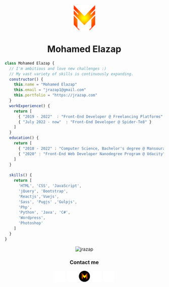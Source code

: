 <div align="center">
  <a href="https://jrazap.com/">
    <img src="./assets/logo.png" height="80px" width="80px">
  </a>
</div>
<div align="center">
  <h1>Mohamed Elazap</h1>
</div>

```javascript
class Mohamed Elazap {
  // I'm ambitious and love new challenges :)
  // My vast variety of skills is continuously expanding.
  constructor() {
    this.name = "Mohamed Elazap"
    this.email = "jrazap1@gmail.com"
    this.portfolio = "https://jrazap.com"
  }
  workExperience() {
    return [
      { "2019 - 2022"  : "Front-End Developer @ Freelancing Platforms" },
      { "July 2022 - now"  : "Front-End Developer @ Spider-Te8" }
    ]
  }
  education() {
    return [
      { "2018 - 2022" : "Computer Science, Bachelor's degree @ Mansoura University" },
      { "2020" : "Front-End Web Developer Nanodegree Program @ Udacity" }
    ]
  }

  skills() {
    return [
      'HTML', 'CSS', 'JavaScript',
      'jQuery', 'Bootstrap',
      'Reactjs','Vuejs',
      'Sass', 'Pugjs' ,'Gulpjs',
      'Php',
      'Python', 'Java', 'C#',
      'Wordpress',
      'Photoshop'
    ]
  }
}
```

<p align="center"><img  align="center" src="https://github-readme-stats.vercel.app/api?username=jrazap&show_icons=true&locale=en&theme=vision-friendly-dark" alt="jrazap" /></p>
<div align="center">
  <span align="center"><h3>Contact me</h3></span>
  <span><a href="https://www.fb.com/jrazap1"><img src="./assets/fb.png" alt="" height="35px" width="35px"></a></span>
  <span><a href="https://www.instagram.com/jrazap/"><img src="./assets/instagram.png" alt="" height="35px" width="35px"></a></span>
  <span><a href="https://jrazap.com/"><img src="./assets/logo02.png" alt="" height="35px" width="35px"></a></span>
  <span><a href="https://www.linkedin.com/in/jrazap/"><img src="./assets/linkedin.png" alt="" height="35px" width="35px"></a></span>
  <span><a href="https://twitter.com/jrazap1"><img src="./assets/twitter.png" alt="" height="35px" width="35px"></a></span>
</div>
